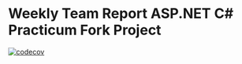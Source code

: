 # Weekly Team Report ASP.NET C# Practicum Fork Project 
[![codecov](https://codecov.io/gh/koshelevandrey/weekly-team-report-asp-net/branch/feature/add-dotnet-solution/graph/badge.svg?token=MS3LQNT6LE)](https://codecov.io/gh/koshelevandrey/weekly-team-report-asp-net)
